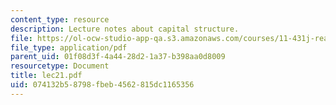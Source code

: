 ```yaml
---
content_type: resource
description: Lecture notes about capital structure.
file: https://ol-ocw-studio-app-qa.s3.amazonaws.com/courses/11-431j-real-estate-finance-and-investment-fall-2006/074132b58798fbeb4562815dc1165356_lec21.pdf
file_type: application/pdf
parent_uid: 01f08d3f-4a44-28d2-1a37-b398aa0d8009
resourcetype: Document
title: lec21.pdf
uid: 074132b5-8798-fbeb-4562-815dc1165356
---
```

